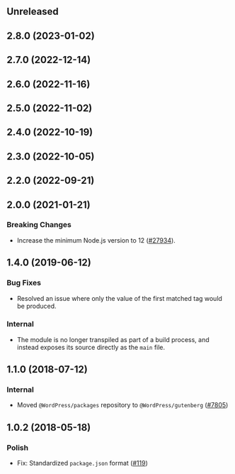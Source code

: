 <!-- Learn how to maintain this file at https://github.com/WordPress/gutenberg/tree/HEAD/packages#maintaining-changelogs. -->

## Unreleased

## 2.8.0 (2023-01-02)

## 2.7.0 (2022-12-14)

## 2.6.0 (2022-11-16)

## 2.5.0 (2022-11-02)

## 2.4.0 (2022-10-19)

## 2.3.0 (2022-10-05)

## 2.2.0 (2022-09-21)

## 2.0.0 (2021-01-21)

### Breaking Changes

-   Increase the minimum Node.js version to 12 ([#27934](https://github.com/WordPress/gutenberg/pull/27934)).

## 1.4.0 (2019-06-12)

### Bug Fixes

-   Resolved an issue where only the value of the first matched tag would be produced.

### Internal

-   The module is no longer transpiled as part of a build process, and instead exposes its source directly as the `main` file.

## 1.1.0 (2018-07-12)

### Internal

-   Moved `@WordPress/packages` repository to `@WordPress/gutenberg` ([#7805](https://github.com/WordPress/gutenberg/pull/7805))

## 1.0.2 (2018-05-18)

### Polish

-   Fix: Standardized `package.json` format ([#119](https://github.com/WordPress/packages/pull/119))
